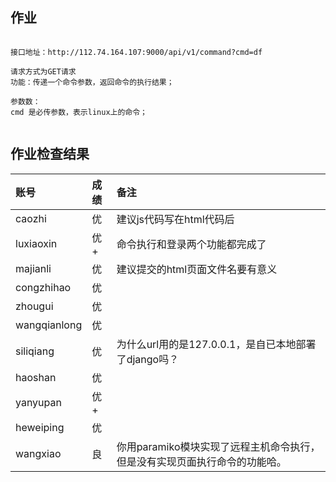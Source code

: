 ## 作业

```

接口地址：http://112.74.164.107:9000/api/v1/command?cmd=df

请求方式为GET请求
功能：传递一个命令参数，返回命令的执行结果；

参数数：
cmd 是必传参数，表示linux上的命令；


```




## 作业检查结果
 
|账号            |成绩 |备注               |   
|:--------------|:--- |:----------------- |
|caozhi         |优   |  建议js代码写在html代码后                |
|luxiaoxin      |优+  |  命令执行和登录两个功能都完成了                 | 
|majianli       |优   |  建议提交的html页面文件名要有意义                 | 
|congzhihao     |优   |                   | 
|zhougui        |优   |                   | 
|wangqianlong   |优   |                   | 
|siliqiang      |优   |   为什么url用的是127.0.0.1，是自已本地部署了django吗？                | 
|haoshan        |优   |                  | 
|yanyupan       |优+  |                   |
|heweiping      |优   |  |
|wangxiao       |良   | 你用paramiko模块实现了远程主机命令执行，但是没有实现页面执行命令的功能哈。 |
